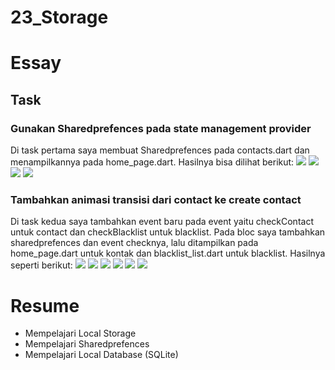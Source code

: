 # 23_Storage

# Essay

## Task

### Gunakan Sharedprefences pada state management provider
Di task pertama saya membuat Sharedprefences pada contacts.dart dan menampilkannya pada home_page.dart. Hasilnya bisa dilihat berikut:
![](screenshoot/NotInfiniteLoopTask1.png)
![](screenshoot/task1Contact.png)
![](screenshoot/OutputTask1.png)
![](screenshoot/OutputTask1.1.png)

### Tambahkan animasi transisi dari contact ke create contact
Di task kedua saya tambahkan event baru pada event yaitu checkContact untuk contact dan checkBlacklist untuk blacklist. Pada bloc saya tambahkan sharedprefences dan event checknya, lalu ditampilkan pada home_page.dart untuk kontak dan blacklist_list.dart untuk blacklist. Hasilnya seperti berikut:
![](screenshoot/NotInfiniteLoopTask2Contact.png)
![](screenshoot/NotInfiniteLoopTask2Blacklist.png)
![](screenshoot/BlacklistBloc.png)
![](screenshoot/ContactBloc.png)
![](screenshoot/OutputTask2.png)
![](screenshoot/OutputTask2.1.png)

# Resume
- Mempelajari Local Storage
- Mempelajari Sharedprefences
- Mempelajari Local Database (SQLite)